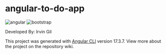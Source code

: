 # angular-to-do-app

![angular](https://img.shields.io/badge/angular-17.3-red?logo=angular)
![bootstrap](https://img.shields.io/badge/bootstrap-5.3.3-purple?logo=bootstrap)

Developed By: Irvin Gil

This project was generated with [Angular CLI](https://github.com/angular/angular-cli) version 17.3.7. View more about the project on the repository wiki.

